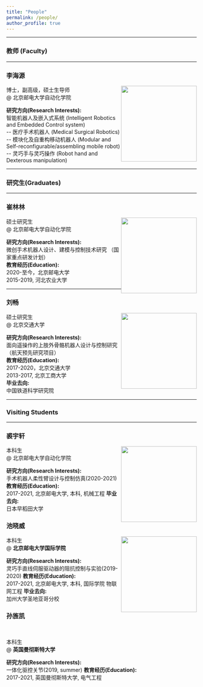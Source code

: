 ```yaml
---
title: "People"
permalink: /people/
author_profile: true
---
```

<hr>
<h3 id="Faculty"><a href="#Faculty" class="headerlink" title="Faculty"></a> <strong> 教师 (Faculty) </strong></h3><hr>

<h3 id="李海源"><a href="#Haiyuan-Li" class="headerlink" title="Haiyuan Li"></a>李海源</h3><img style="float: right;" src="https://lihaiyuan-ires.github.io/images/profile.jpg" width=200>
<p>博士，副高级，硕士生导师<br>@ 北京邮电大学自动化学院</p>
<strong>研究方向(Research Interests):</strong>
<br>智能机器人及嵌入式系统 (Intelligent Robotics and Embedded Control system)
<br>-- 医疗手术机器人 (Medical Surgical Robotics)
<br>-- 模块化及自重构移动机器人 (Modular and Self-reconfigurable/assembling mobile robot)
<br>-- 灵巧手与灵巧操作 (Robot hand and Dexterous manipulation)
<hr>
<h3 id="Graduates"><a href="#Graduates" class="headerlink" title="Graduates"></a> <strong> 研究生(Graduates) </strong></h3><hr>
<h3 id="崔林林"><a href="#Linlin-Cui" class="headerlink" title="Linlin-Cui"></a>崔林林</h3><img style="float: right;" src="https://lihaiyuan-ires.github.io/images/cuilinlin.jpg" width=200>
<p>硕士研究生<br>@ 北京邮电大学自动化学院</p>
<strong>研究方向(Research Interests):</strong>
<br>
微创手术机器人设计、建模与控制技术研究 （国家重点研发计划）
<br>
<strong>教育经历(Education):</strong>
<br>
2020-至今，北京邮电大学
<br>
2015-2019, 河北农业大学
<br>
<hr>
<h3 id="刘畅"><a href="#Chang-Liu" class="headerlink" title="Chang-Liu"></a>刘畅</h3><img style="float: right;" src="https://lihaiyuan-ires.github.io/images/liuchang.jpg" width=200>
<p>硕士研究生<br>@ 北京交通大学 </p>
<strong>研究方向(Research Interests):</strong>
<br>
面向遥操作的上肢外骨骼机器人设计与控制研究 （航天预先研究项目）<br>
<strong>教育经历(Education):</strong>
<br>
2017-2020，北京交通大学
<br>
2013-2017, 北京工商大学
<br>
<strong>毕业去向:</strong>
<br>
中国铁道科学研究院

<hr>
<h3 id="Visiting Students"><a href="#Visiting Students" class="headerlink" title="Visiting Students"></a> <strong> Visiting Students </strong></h3><hr>

<h3 id="裘宇轩"><a href="#Yuxuan-Qiu" class="headerlink" title="Yuxuan-Qiu"></a>裘宇轩</h3><img style="float: right;" src="https://lihaiyuan-ires.github.io/images/qiuyuxuan.jpg" width=200>
<p>本科生<br>@ 北京邮电大学自动化学院 </p>
<strong>研究方向(Research Interests):</strong>
<br>
手术机器人柔性臂设计与控制仿真(2020-2021)
<strong>教育经历(Education):</strong>
<br>
2017-2021, 北京邮电大学, 本科, 机械工程
<strong>毕业去向:</strong>
<br>
日本早稻田大学

<h3 id="池晓威"><a href="#Xiaowei-Chi" class="headerlink" title="Xiaowei-Chi"></a>池晓威</h3><img style="float: right;" src="https://lihaiyuan-ires.github.io/images/chixiaowei.jpg" width=200>
<p>本科生<br>@ <strong>北京邮电大学国际学院</strong> </p>
<strong>研究方向(Research Interests):</strong>
<br>
灵巧手直线伺服驱动器的阻抗控制与实验(2019-2020)
<strong>教育经历(Education):</strong>
<br>
2017-2021, 北京邮电大学, 本科, 国际学院 物联网工程
<strong>毕业去向:</strong>
<br>
加州大学圣地亚哥分校
<h3 id="孙旌凯"><a href="#Jingkai-Sun" class="headerlink" title="Jingkai-Sun"></a>孙旌凯</h3><img style="float: right;">
<br>
<p>本科生<br>@ <strong>英国曼彻斯特大学</strong> </p>
<strong>研究方向(Research Interests):</strong>
<br>
一体化驱控关节(2019, summer)
<strong>教育经历(Education):</strong>
<br>
2017-2021, 英国曼彻斯特大学, 电气工程 



